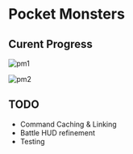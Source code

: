 # Pocket Monsters

## Curent Progress

![pm1](https://github.com/user-attachments/assets/8349614b-a002-4958-9ff0-825f1cb576dd)


![pm2](https://github.com/user-attachments/assets/c5bb7859-30db-459d-b3d6-f2974cca26eb)


## TODO
- Command Caching & Linking
- Battle HUD refinement
- Testing



